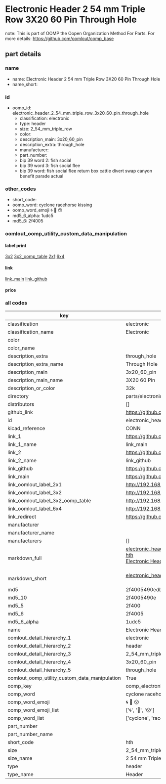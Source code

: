# Electronic Header 2 54 mm Triple Row 3X20 60 Pin Through Hole  

note: This is part of OOMP the Oopen Organization Method For Parts. For more details: https://github.com/oomlout/oomp_base

##  part details
  







### name
* name: Electronic Header 2 54 mm Triple Row 3X20 60 Pin Through Hole
* name_short: 
### id
* oomp_id: electronic_header_2_54_mm_triple_row_3x20_60_pin_through_hole
  * classification: electronic
  * type: header
  * size: 2_54_mm_triple_row
  * color: 
  * description_main: 3x20_60_pin
  * description_extra: through_hole
  * manufacturer: 
  * part_number: 
  * bip 39 word 2: fish social
  * bip 39 word 3: fish social flee
  * bip 39 word: fish social flee return box cattle divert swap canyon benefit parade actual

### other_codes
* short_code: 
* oomp_word: cyclone racehorse kissing
* oomp_word_emoji :cyclone: :racehorse: :kissing:
* md5_6_alpha: 1udc5
* md5_6: 2f4005






### oomlout_oomp_utility_custom_data_manipulation
#### label print
[3x2](http://192.168.1.245:1112/?label=oomp%201udc5)
[3x2_oomp_table](http://192.168.1.108:1112/?label=oomp%201udc5)
[2x1](http://192.168.1.242:1112/?label=oomp%201udc5)
[6x4](http://192.168.1.55:1112/?label=oomp%201udc5)    

#### link

[link_main](https://github.com/oomlout/oomlout_oomp_version_1_messy/tree/main/parts/electronic_header_2_54_mm_triple_row_3x20_60_pin_through_hole) [link_github](https://github.com/oomlout/oomlout_oomp_version_1_messy/tree/main/parts/electronic_header_2_54_mm_triple_row_3x20_60_pin_through_hole)                             

#### price







### all codes 
| key | value |  
| --- | --- |  
| classification | electronic |  
| classification_name | Electronic |  
| color |  |  
| color_name |  |  
| description_extra | through_hole |  
| description_extra_name | Through Hole |  
| description_main | 3x20_60_pin |  
| description_main_name | 3X20 60 Pin |  
| description_or_color | 32k |  
| directory | parts/electronic_header_2_54_mm_triple_row_3x20_60_pin_through_hole |  
| distributors | [] |  
| github_link | https://github.com/oomlout/oomlout_oomp_part_src/tree/main/parts/electronic_header_2_54_mm_triple_row_3x20_60_pin_through_hole |  
| id | electronic_header_2_54_mm_triple_row_3x20_60_pin_through_hole |  
| kicad_reference | CONN |  
| link_1 | https://github.com/oomlout/oomlout_oomp_version_1_messy/tree/main/parts/electronic_header_2_54_mm_triple_row_3x20_60_pin_through_hole |  
| link_1_name | link_main |  
| link_2 | https://github.com/oomlout/oomlout_oomp_version_1_messy/tree/main/parts/electronic_header_2_54_mm_triple_row_3x20_60_pin_through_hole |  
| link_2_name | link_github |  
| link_github | https://github.com/oomlout/oomlout_oomp_version_1_messy/tree/main/parts/electronic_header_2_54_mm_triple_row_3x20_60_pin_through_hole |  
| link_main | https://github.com/oomlout/oomlout_oomp_version_1_messy/tree/main/parts/electronic_header_2_54_mm_triple_row_3x20_60_pin_through_hole |  
| link_oomlout_label_2x1 | http://192.168.1.242:1112/?label=oomp%201udc5 |  
| link_oomlout_label_3x2 | http://192.168.1.245:1112/?label=oomp%201udc5 |  
| link_oomlout_label_3x2_oomp_table | http://192.168.1.108:1112/?label=oomp%201udc5 |  
| link_oomlout_label_6x4 | http://192.168.1.55:1112/?label=oomp%201udc5 |  
| link_redirect | https://github.com/oomlout/oomlout_oomp_version_1_messy/tree/main/parts/electronic_header_2_54_mm_triple_row_3x20_60_pin_through_hole |  
| manufacturer |  |  
| manufacturer_name |  |  
| manufacturers | [] |  
| markdown_full | [electronic_header_2_54_mm_triple_row_3x20_60_pin_through_hole](none)<br>[hth](none)<br>[Electronic Header 2 54 Mm Triple Row 3X20 60 Pin Through Hole](none)<br><br> |  
| markdown_short | [electronic_header_2_54_mm_triple_row_3x20_60_pin_through_hole](none)<br><br> |  
| md5 | 2f4005490edb47f8910d4b82b1b37abd |  
| md5_10 | 2f4005490e |  
| md5_5 | 2f400 |  
| md5_6 | 2f4005 |  
| md5_6_alpha | 1udc5 |  
| name | Electronic Header 2 54 mm Triple Row 3X20 60 Pin Through Hole |  
| oomlout_detail_hierarchy_1 | electronic |  
| oomlout_detail_hierarchy_2 | header |  
| oomlout_detail_hierarchy_3 | 2_54_mm_triple_row |  
| oomlout_detail_hierarchy_4 | 3x20_60_pin |  
| oomlout_detail_hierarchy_5 | through_hole |  
| oomlout_oomp_utility_custom_data_manipulation | True |  
| oomp_key | oomp_electronic_header_2_54_mm_triple_row_3x20_60_pin_through_hole |  
| oomp_word | cyclone racehorse kissing |  
| oomp_word_emoji | :cyclone: :racehorse: :kissing: |  
| oomp_word_emoji_list | [':cyclone:', ':racehorse:', ':kissing:'] |  
| oomp_word_list | ['cyclone', 'racehorse', 'kissing'] |  
| part_number |  |  
| part_number_name |  |  
| short_code | hth |  
| size | 2_54_mm_triple_row |  
| size_name | 2 54 mm Triple Row |  
| type | header |  
| type_name | Header |  
